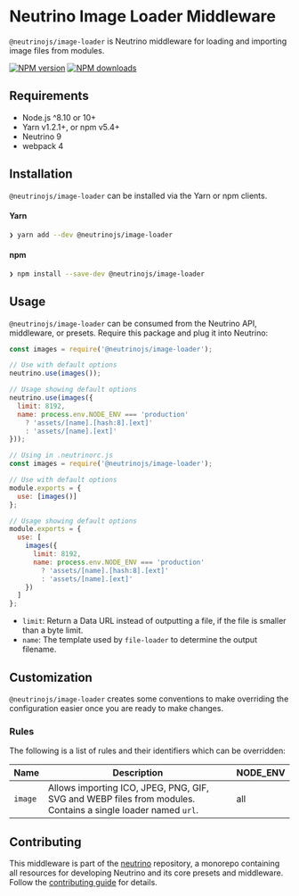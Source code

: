 # Neutrino Image Loader Middleware

`@neutrinojs/image-loader` is Neutrino middleware for loading and importing image files from modules.

[![NPM version][npm-image]][npm-url]
[![NPM downloads][npm-downloads]][npm-url]

## Requirements

- Node.js ^8.10 or 10+
- Yarn v1.2.1+, or npm v5.4+
- Neutrino 9
- webpack 4

## Installation

`@neutrinojs/image-loader` can be installed via the Yarn or npm clients.

#### Yarn

```bash
❯ yarn add --dev @neutrinojs/image-loader
```

#### npm

```bash
❯ npm install --save-dev @neutrinojs/image-loader
```

## Usage

`@neutrinojs/image-loader` can be consumed from the Neutrino API, middleware, or presets. Require this package
and plug it into Neutrino:

```js
const images = require('@neutrinojs/image-loader');

// Use with default options
neutrino.use(images());

// Usage showing default options
neutrino.use(images({
  limit: 8192,
  name: process.env.NODE_ENV === 'production'
    ? 'assets/[name].[hash:8].[ext]'
    : 'assets/[name].[ext]'
}));
```

```js
// Using in .neutrinorc.js
const images = require('@neutrinojs/image-loader');

// Use with default options
module.exports = {
  use: [images()]
};

// Usage showing default options
module.exports = {
  use: [
    images({
      limit: 8192,
      name: process.env.NODE_ENV === 'production'
        ? 'assets/[name].[hash:8].[ext]'
        : 'assets/[name].[ext]'
    })
  ]
};
```

- `limit`: Return a Data URL instead of outputting a file, if the file is smaller than a byte limit.
- `name`: The template used by `file-loader` to determine the output filename.

## Customization

`@neutrinojs/image-loader` creates some conventions to make overriding the configuration easier once you are
ready to make changes.

### Rules

The following is a list of rules and their identifiers which can be overridden:

| Name | Description | NODE_ENV |
| --- | --- | --- |
| `image` | Allows importing ICO, JPEG, PNG, GIF, SVG and WEBP files from modules. Contains a single loader named `url`. | all |

## Contributing

This middleware is part of the [neutrino](https://github.com/neutrinojs/neutrino) repository, a monorepo
containing all resources for developing Neutrino and its core presets and middleware. Follow the
[contributing guide](https://neutrinojs.org/contributing/) for details.

[npm-image]: https://img.shields.io/npm/v/@neutrinojs/image-loader.svg
[npm-downloads]: https://img.shields.io/npm/dt/@neutrinojs/image-loader.svg
[npm-url]: https://www.npmjs.com/package/@neutrinojs/image-loader
